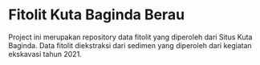 # Fitolit Kuta Baginda Berau
Project ini merupakan repository data fitolit yang diperoleh dari Situs Kuta Baginda.
Data fitolit diekstraksi dari sedimen yang diperoleh dari kegiatan ekskavasi tahun 2021.
